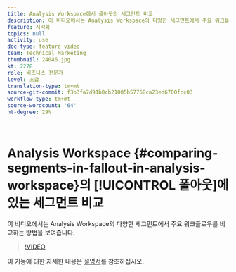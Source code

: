 ```yaml
---
title: Analysis Workspace에서 폴아웃의 세그먼트 비교
description: 이 비디오에서는 Analysis Workspace의 다양한 세그먼트에서 주요 워크플로우를 비교하는 방법을 보여줍니다.
feature: 시각화
topics: null
activity: use
doc-type: feature video
team: Technical Marketing
thumbnail: 24046.jpg
kt: 2278
role: 비즈니스 전문가
level: 초급
translation-type: tm+mt
source-git-commit: f3b3fa7d91b0cb21005b57768ca23ed6700fcc03
workflow-type: tm+mt
source-wordcount: '64'
ht-degree: 29%

---
```



# Analysis Workspace {#comparing-segments-in-fallout-in-analysis-workspace}의 [!UICONTROL 폴아웃]에 있는 세그먼트 비교

이 비디오에서는 Analysis Workspace의 다양한 세그먼트에서 주요 워크플로우를 비교하는 방법을 보여줍니다.

>[!VIDEO](https://video.tv.adobe.com/v/24046/?quality=12)

이 기능에 대한 자세한 내용은 [설명서](https://marketing.adobe.com/resources/help/ko_KR/analytics/analysis-workspace/compare-segments-fallout.html)를 참조하십시오.
